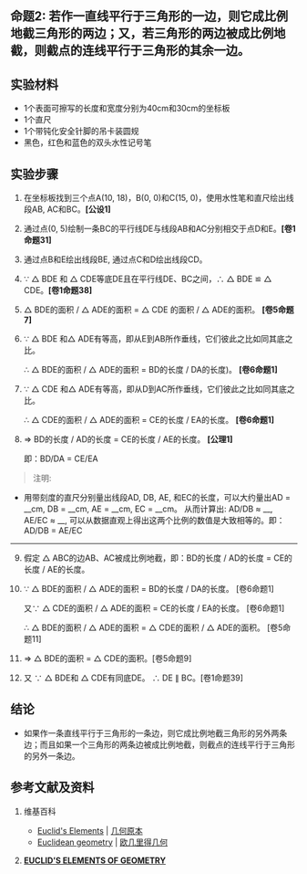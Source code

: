 ## 命题2: 若作一直线平行于三角形的一边，则它成比例地截三角形的两边；又，若三角形的两边被成比例地截，则截点的连线平行于三角形的其余一边。

## 实验材料

- 1个表面可擦写的长度和宽度分别为40cm和30cm的坐标板
- 1个直尺
- 1个带钝化安全针脚的吊卡装圆规
- 黑色，红色和蓝色的双头水性记号笔

## 实验步骤

1. 在坐标板找到三个点A(10, 18)，B(0, 0)和C(15, 0)，使用水性笔和直尺绘出线段AB, AC和BC。**[公设1]**

2. 通过点(0, 5)绘制一条BC的平行线DE与线段AB和AC分别相交于点D和E。**[卷1命题31]**

3. 通过点B和E绘出线段BE, 通过点C和D绘出线段CD。

4. ∵ △ BDE 和 △ CDE等底DE且在平行线DE、BC之间，∴ △ BDE ≌ △ CDE。**[卷1命题38]**

5.  △ BDE的面积 / △ ADE的面积 =  △ CDE 的面积 / △ ADE的面积。 **[卷5命题7]** 

6. ∵ △ BDE 和△ ADE有等高，即从E到AB所作垂线，它们彼此之比如同其底之比。

   ∴ △ BDE的面积 / △ ADE的面积 = BD的长度 / DA的长度)。 **[卷6命题1]**

7. ∵ △  CDE 和△ ADE有等高，即从D到AC所作垂线，它们彼此之比如同其底之比。

   ∴ △  CDE的面积 / △ ADE的面积 = CE的长度 / EA的长度。 **[卷6命题1]** 

8. ⇒ BD的长度 / AD的长度 = CE的长度 / AE的长度。 **[公理1]**

   即：BD/DA = CE/EA

> 注明:
>  
- 用带刻度的直尺分别量出线段AD, DB, AE, 和EC的长度，可以大约量出AD = __cm, DB = __cm, AE = __cm, EC = __cm。 
从而计算出: AD/DB  ≈ __, AE/EC ≈ __, 可以从数据直观上得出这两个比例的数值是大致相等的。即： AD/DB =  AE/EC

-----------------

9. 假定 △ ABC的边AB、AC被成比例地截，即：BD的长度 / AD的长度 = CE的长度 / AE的长度。

10. ∵ △ BDE的面积 / △ ADE的面积 = BD的长度 / DA的长度。 [卷6命题1] 

     又∵ △ CDE的面积 / △ ADE的面积 = CE的长度 / EA的长度。 [卷6命题1] 

     ∴  △ BDE的面积 / △ ADE的面积 = △ CDE的面积 / △ ADE的面积。 [卷5命题11] 

11. ⇒ △ BDE的面积 = △ CDE的面积。[卷5命题9]

12. 又 ∵ △ BDE和 △  CDE有同底DE。 ∴ DE ∥ BC。[卷1命题39]

## 结论

- 如果作一条直线平行于三角形的一条边，则它成比例地截三角形的另外两条边；而且如果一个三角形的两条边被成比例地截，则截点的连线平行于三角形的另外一条边。

## 参考文献及资料

1. 维基百科
	- [Euclid's Elements](https://en.wikipedia.org/wiki/Euclid%27s_Elements) | [几何原本](https://zh.wikipedia.org/wiki/%E5%87%A0%E4%BD%95%E5%8E%9F%E6%9C%AC) 
	- [Euclidean geometry](https://en.wikipedia.org/wiki/Euclidean_geometry) | [欧几里得几何](https://zh.wikipedia.org/wiki/%E6%AC%A7%E5%87%A0%E9%87%8C%E5%BE%97%E5%87%A0%E4%BD%95) 

2. [**EUCLID’S ELEMENTS OF GEOMETRY**](https://farside.ph.utexas.edu/books/Euclid/Elements.pdf) 